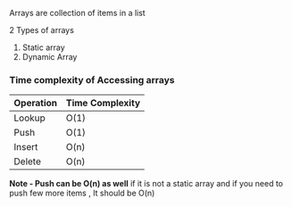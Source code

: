 
Arrays are collection of items in a list 

2 Types of arrays 

1) Static array 
2) Dynamic Array 


### Time complexity of Accessing arrays 
| Operation | Time Complexity |
|-----------|-----------------|
| Lookup    | O(1)            |
| Push      | O(1)            |
| Insert    | O(n)            |
| Delete    | O(n)            |

**Note -  Push can be O(n) as well** 
	if it is not a static array and if you need to push few more items , It should be O(n)

